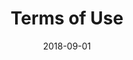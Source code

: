 ---
title: Terms of Use
date: 2018-09-01
link: https://www.pennmedicine.org/terms-of-use
summary: >-
  Terms governing the use of the Way To Health website
---